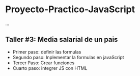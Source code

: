 # Proyecto-Practico-JavaScript

...

## Taller #3: Media salarial de un pais 


- Primer paso: definir las formulas
- Segundo paso: Inplementar la formulas en javaScript 
- Tercer Paso: Crear funciones
- Cuarto paso: integrer JS con HTML 

